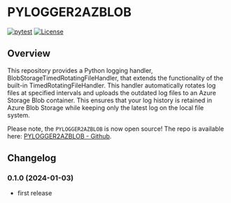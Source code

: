 ﻿# PYLOGGER2AZBLOB
[![pytest](https://github.com/KazuOnuki/pylogger2azblob/actions/workflows/pytest_workflow.yaml/badge.svg)](https://github.com/KazuOnuki/pylogger2azblob/actions/workflows/pytest_workflow.yaml)
[![License](https://img.shields.io/badge/license-MIT-green)](./LICENSE)

## Overview
This repository provides a Python logging handler, BlobStorageTimedRotatingFileHandler, that extends the functionality of the built-in TimedRotatingFileHandler. This handler automatically rotates log files at specified intervals and uploads the outdated log files to an Azure Storage Blob container. This ensures that your log history is retained in Azure Blob Storage while keeping only the latest log on the local file system.


Please note, the `PYLOGGER2AZBLOB` is now open source! 
The repo is available here: [PYLOGGER2AZBLOB - Github](https://github.com/KazuOnuki/pylogger2azblob).

## Changelog
### 0.1.0 (2024-01-03)
- first release